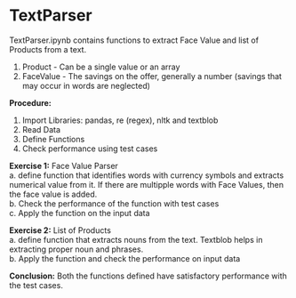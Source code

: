 # TextParser

TextParser.ipynb contains functions to extract Face Value and list of Products from a text. 

1. Product - Can be a single value or an array
2. FaceValue - The savings on the offer, generally a number (savings that may occur in words are neglected)

**Procedure:**
1. Import Libraries: pandas, re (regex), nltk and textblob
2. Read Data
3. Define Functions
4. Check performance using test cases

**Exercise 1:** Face Value Parser <br>
a. define function that identifies words with currency symbols and extracts numerical value from it. If there are multipple words with Face Values, then the face value is added. <br>
b. Check the performance of the function with test cases<br>
c. Apply the function on the input data<br>

**Exercise 2:** List of Products<br>
a. define function that extracts nouns from the text. Textblob helps in extracting proper noun and phrases.<br>
b. Apply the function and check the performance on input data<br>

**Conclusion:** Both the functions defined have satisfactory performance with the test cases.<br>